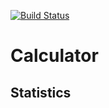 [![Build Status](https://travis-ci.com/knp56/calculator.svg?branch=master)](https://travis-ci.com/knp56/calculator)

# Calculator

## Statistics